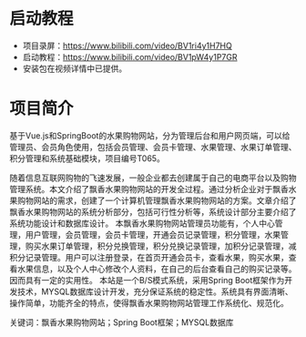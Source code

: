 # 启动教程

- 项目录屏：https://www.bilibili.com/video/BV1ri4y1H7HQ
- 启动教程：https://www.bilibili.com/video/BV1pW4y1P7GR
- 安装包在视频详情中已提供。


# 项目简介
基于Vue.js和SpringBoot的水果购物网站，分为管理后台和用户网页端，可以给管理员、会员角色使用，包括会员管理、会员卡管理、水果管理、水果订单管理、积分管理和系统基础模块，项目编号T065。

随着信息互联网购物的飞速发展，一般企业都去创建属于自己的电商平台以及购物管理系统。本文介绍了飘香水果购物网站的开发全过程。通过分析企业对于飘香水果购物网站的需求，创建了一个计算机管理飘香水果购物网站的方案。文章介绍了飘香水果购物网站的系统分析部分，包括可行性分析等，系统设计部分主要介绍了系统功能设计和数据库设计。
本飘香水果购物网站管理员功能有，个人中心管理，用户管理，会员管理，会员卡管理，开通会员记录管理，积分管理，水果管理，购买水果订单管理，积分兑换管理，积分兑换记录管理，加积分记录管理，减积分记录管理。用户可以注册登录，在首页开通会员卡，查看水果，购买水果，查看水果信息，以及个人中心修改个人资料，在自己的后台查看自己的购买记录等。因而具有一定的实用性。
本站是一个B/S模式系统，采用Spring Boot框架作为开发技术，MYSQL数据库设计开发，充分保证系统的稳定性。系统具有界面清晰、操作简单，功能齐全的特点，使得飘香水果购物网站管理工作系统化、规范化。

关键词：飘香水果购物网站；Spring Boot框架；MYSQL数据库
